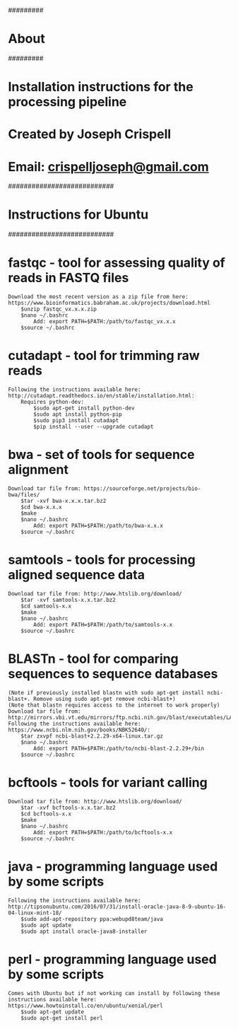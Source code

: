 #########
# About #
#########

# Installation instructions for the processing pipeline
# Created by Joseph Crispell
# Email: crispelljoseph@gmail.com

###########################
# Instructions for Ubuntu #
###########################

# fastqc - tool for assessing quality of reads in FASTQ files
	Download the most recent version as a zip file from here: https://www.bioinformatics.babraham.ac.uk/projects/download.html
		$unzip fastqc_vx.x.x.zip
		$nano ~/.bashrc
			Add: export PATH=$PATH:/path/to/fastqc_vx.x.x
		$source ~/.bashrc

# cutadapt - tool for trimming raw reads
	Following the instructions available here: http://cutadapt.readthedocs.io/en/stable/installation.html:
		Requires python-dev:
			$sudo apt-get install python-dev
			$sudo apt install python-pip
			$sudo pip3 install cutadapt
			$pip install --user --upgrade cutadapt

# bwa - set of tools for sequence alignment
	Download tar file from: https://sourceforge.net/projects/bio-bwa/files/
		$tar -xvf bwa-x.x.x.tar.bz2
		$cd bwa-x.x.x
		$make
		$nano ~/.bashrc
			Add: export PATH=$PATH:/path/to/bwa-x.x.x
		$source ~/.bashrc
	
# samtools - tools for processing aligned sequence data
	Download tar file from: http://www.htslib.org/download/
		$tar -xvf samtools-x.x.tar.bz2
		$cd samtools-x.x
		$make
		$nano ~/.bashrc
			Add: export PATH=$PATH:/path/to/samtools-x.x
		$source ~/.bashrc

# BLASTn - tool for comparing sequences to sequence databases
	(Note if previously installed blastn with sudo apt-get install ncbi-blast+. Remove using sudo apt-get remove ncbi-blast+)
	(Note that blastn requires access to the internet to work properly)
	Download tar file from: http://mirrors.vbi.vt.edu/mirrors/ftp.ncbi.nih.gov/blast/executables/LATEST/
	Following the instructions available here: https://www.ncbi.nlm.nih.gov/books/NBK52640/:
		$tar zxvpf ncbi-blast+2.2.29-x64-linux.tar.gz
		$nano ~/.bashrc
			Add: export PATH=$PATH:/path/to/ncbi-blast-2.2.29+/bin
		$source ~/.bashrc


# bcftools - tools for variant calling 
	Download tar file from: http://www.htslib.org/download/
		$tar -xvf bcftools-x.x.tar.bz2
		$cd bcftools-x.x
		$make
		$nano ~/.bashrc
			Add: export PATH=$PATH:/path/to/bcftools-x.x
		$source ~/.bashrc
	
# java - programming language used by some scripts
	Following the instructions available here: http://tipsonubuntu.com/2016/07/31/install-oracle-java-8-9-ubuntu-16-04-linux-mint-18/
		$sudo add-apt-repository ppa:webupd8team/java
		$sudo apt update
		$sudo apt install oracle-java8-installer

# perl - programming language used by some scripts
	Comes with Ubuntu but if not working can install by following these instructions available here: https://www.howtoinstall.co/en/ubuntu/xenial/perl
		$sudo apt-get update
		$sudo apt-get install perl